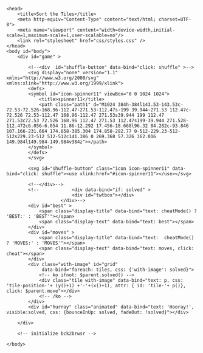 
<!--
  #%L
  fifteen General Client Code - a library from the "DukeScript" project.
  %%
  Copyright (C) 2018 Dukehoff GmbH
  %%
  Permission is hereby granted, free of charge, to any person obtaining a copy
  of this software and associated documentation files (the "Software"), to deal
  in the Software without restriction, including without limitation the rights
  to use, copy, modify, merge, publish, distribute, sublicense, and/or sell
  copies of the Software, and to permit persons to whom the Software is
  furnished to do so, subject to the following conditions:
  
  The above copyright notice and this permission notice shall be included in
  all copies or substantial portions of the Software.
  
  THE SOFTWARE IS PROVIDED "AS IS", WITHOUT WARRANTY OF ANY KIND, EXPRESS OR
  IMPLIED, INCLUDING BUT NOT LIMITED TO THE WARRANTIES OF MERCHANTABILITY,
  FITNESS FOR A PARTICULAR PURPOSE AND NONINFRINGEMENT. IN NO EVENT SHALL THE
  AUTHORS OR COPYRIGHT HOLDERS BE LIABLE FOR ANY CLAIM, DAMAGES OR OTHER
  LIABILITY, WHETHER IN AN ACTION OF CONTRACT, TORT OR OTHERWISE, ARISING FROM,
  OUT OF OR IN CONNECTION WITH THE SOFTWARE OR THE USE OR OTHER DEALINGS IN
  THE SOFTWARE.
  #L%
-->


    <head>
        <title>Sort the Tiles</title>
        <meta http-equiv="Content-Type" content="text/html; charset=UTF-8">
        <meta name="viewport" content="width=device-width,initial-scale=1,maximum-scale=1,user-scalable=no"/>
        <link rel="stylesheet" href="css/styles.css" />
    </head>
    <body id="body">
        <div id="game" >

            <!--<div  id="shuffle-button" data-bind="click: shuffle" >-->
            <svg display="none" version="1.1" xmlns="http://www.w3.org/2000/svg" xmlns:xlink="http://www.w3.org/1999/xlink">
            <defs>
            <symbol id="icon-spinner11" viewBox="0 0 1024 1024">
                <title>spinner11</title>
                <path class="path1" d="M1024 384h-384l143.53-143.53c-72.53-72.526-168.96-112.47-271.53-112.47s-199 39.944-271.53 112.47c-72.526 72.53-112.47 168.96-112.47 271.53s39.944 199 112.47 271.53c72.53 72.526 168.96 112.47 271.53 112.47s199-39.944 271.528-112.472c6.056-6.054 11.86-12.292 17.456-18.668l96.32 84.282c-93.846 107.166-231.664 174.858-385.304 174.858-282.77 0-512-229.23-512-512s229.23-512 512-512c141.386 0 269.368 57.326 362.016 149.984l149.984-149.984v384z"></path>
            </symbol>
            </defs>
            </svg>

            <svg id="shuffle-button" class="icon icon-spinner11" data-bind="click: shuffle"><use xlink:href="#icon-spinner11"></use></svg>

            <!--</div>-->
            <!--            <div data-bind="if: solved" >
                            <div id="twtbox"></div> 
                        </div>-->
            <div id="best" >
                <span class="display-title" data-bind="text: cheatMode() ? 'BEST:' : 'BEST'"></span>
                <span class="display-text" data-bind="text: best"></span>
            </div>
            <div id="moves" >
                <span class="display-title" data-bind="text:  cheatMode() ? 'MOVES:' : 'MOVES'"></span>
                <span class="display-text" data-bind="text: moves, click: cheat"></span>
            </div>
            <div class="with-image" id="grid" 
                 data-bind="foreach: tiles, css: {'with-image': solved}">
                <!-- ko ifnot: $parent.solved() -->
                <div class="tile with-image" data-bind="text: p, css: 'tile-position-'+ (y()+1) +'-'+(x()+1), attr: { id: 'tile-'+ p()}, click: $parent.move"></div>
                <!-- /ko -->
            </div>
            <div id="hurray" class="animated" data-bind="text: 'Hooray!', visible:solved, css: {bounceInUp: solved, fadeOut: !solved}"></div>

        </div>

        <!-- initialize bck2brwsr -->
<script type="text/javascript" src="bck2brwsr.js"></script>
<script>
            var vm = bck2brwsr('fifteen.js');
            var c = vm.loadClass('com.dukescript.demo.fifteen.BrowserMain');
            c.invoke('main');
</script>
<!-- end of initialization -->

    </body>

